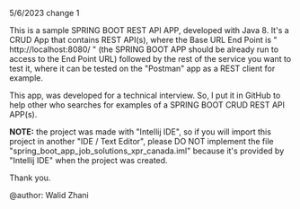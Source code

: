 5/6/2023 change 1

This is a sample SPRING BOOT REST API APP, developed with
Java 8. It's a CRUD App that contains REST API(s), where the
Base URL End Point is " http://localhost:8080/ " 
(the SPRING BOOT APP should be already run to access to 
the End Point URL) followed by the rest of the service
you want to test it, where it can be tested on the "Postman"
app as a REST client for example.

This app, was developed for a technical interview.
So, I put it in GitHub to help other who searches for examples
of a SPRING BOOT CRUD REST API APP(s).

**NOTE:** the project was made with "Intellij IDE", so if you will
import this project in another "IDE / Text Editor", please 
DO NOT implement the file "spring_boot_app_job_solutions_xpr_canada.iml"
because it's provided by "Intellij IDE" when the project was
created.

Thank you.

@author: Walid Zhani
